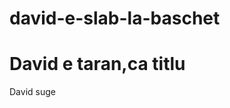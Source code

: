 # david-e-slab-la-baschet
<html>
<body>
<h1>David e taran,ca titlu</h1>
<p>David suge</p>
</body>
</html>
